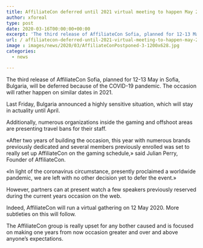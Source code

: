 ```yaml
---
title: AffiliateCon deferred until 2021 virtual meeting to happen May 2020
author: xforeal 
type: post
date: 2020-03-16T00:00:00+00:00
excerpt: 'The third release of AffiliateCon Sofia, planned for 12-13 May in Sofia, Bulgaria, will be delayed because of the COVID-19 pandemic '
url: / affiliatecon-deferred-until-2021-virtual-meeting-to-happen-may-2020/
image : images/news/2020/03/AffiliateConPostponed-3-1200x628.jpg
categories:
  - news

---
```

The third release of AffiliateCon Sofia, planned for 12-13 May in Sofia, Bulgaria, will be deferred because of the COVID-19 pandemic. The occasion will rather happen on similar dates in 2021. 

Last Friday, Bulgaria announced a highly sensitive situation, which will stay in actuality until April. 

Additionally, numerous organizations inside the gaming and offshoot areas are presenting travel bans for their staff. 

&#171;After two years of building the occasion, this year with numerous brands previously dedicated and several members previously enrolled was set to really set up AffiliateCon on the gaming schedule,&#187; said Julian Perry, Founder of AffiliateCon. 

&#171;In light of the coronavirus circumstance, presently proclaimed a worldwide pandemic, we are left with no other decision yet to defer the event.&#187; 

However, partners can at present watch a few speakers previously reserved during the current years occasion on the web. 

Indeed, AffiliateCon will run a virtual gathering on 12 May 2020. More subtleties on this will follow. 

The AffiliateCon group is really upset for any bother caused and is focused on making one years from now occasion greater and over and above anyone&#8217;s expectations.